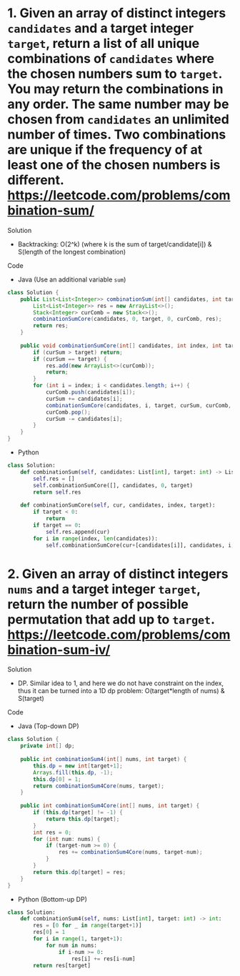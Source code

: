 # 1. Given an array of distinct integers `candidates` and a target integer `target`, return a list of all unique combinations of `candidates` where the chosen numbers sum to `target`. You may return the combinations in any order. The same number may be chosen from `candidates` an unlimited number of times. Two combinations are unique if the frequency of at least one of the chosen numbers is different. https://leetcode.com/problems/combination-sum/

Solution

- Backtracking: O(2^k) (where k is the sum of target/candidate[i]) & S(length of the longest combination)

Code

- Java (Use an additional variable `sum`)

```java
class Solution {
    public List<List<Integer>> combinationSum(int[] candidates, int target) {
        List<List<Integer>> res = new ArrayList<>();
        Stack<Integer> curComb = new Stack<>();
        combinationSumCore(candidates, 0, target, 0, curComb, res);
        return res;
    }
    
    public void combinationSumCore(int[] candidates, int index, int target, int curSum, Stack<Integer> curComb, List<List<Integer>> res) {
        if (curSum > target) return;
        if (curSum == target) {
            res.add(new ArrayList<>(curComb));
            return;
        }
        for (int i = index; i < candidates.length; i++) {
            curComb.push(candidates[i]);
            curSum += candidates[i];
            combinationSumCore(candidates, i, target, curSum, curComb, res);
            curComb.pop();
            curSum -= candidates[i];
        }
    }
}
```

- Python

```python
class Solution:
    def combinationSum(self, candidates: List[int], target: int) -> List[List[int]]:
        self.res = []
        self.combinationSumCore([], candidates, 0, target)
        return self.res
            
    def combinationSumCore(self, cur, candidates, index, target):
        if target < 0:
            return
        if target == 0:
            self.res.append(cur)
        for i in range(index, len(candidates)):
            self.combinationSumCore(cur+[candidates[i]], candidates, i, target - candidates[i])
```

# 2. Given an array of distinct integers `nums` and a target integer `target`, return the number of possible permutation that add up to `target`. https://leetcode.com/problems/combination-sum-iv/

Solution

- DP. Similar idea to 1, and here we do not have constraint on the index, thus it can be turned into a 1D dp problem: O(target*length of nums) & S(target)

Code

- Java (Top-down DP)

```java
class Solution {
    private int[] dp;
    
    public int combinationSum4(int[] nums, int target) {
        this.dp = new int[target+1];
        Arrays.fill(this.dp, -1);
        this.dp[0] = 1;
        return combinationSum4Core(nums, target);
    }
        
    public int combinationSum4Core(int[] nums, int target) {
        if (this.dp[target] != -1) {
            return this.dp[target];
        }
        int res = 0;
        for (int num: nums) {
            if (target-num >= 0) {
                res += combinationSum4Core(nums, target-num);
            }
        }
        return this.dp[target] = res;
    }
}
```

- Python (Bottom-up DP)

```python
class Solution:
    def combinationSum4(self, nums: List[int], target: int) -> int:
        res = [0 for _ in range(target+1)]
        res[0] = 1
        for i in range(1, target+1):
            for num in nums:
                if i-num >= 0:
                    res[i] += res[i-num]
        return res[target]
```